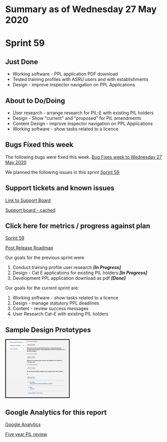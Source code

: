 # Summary as of Wednesday 27 May 2020 

# Sprint 59

## Just Done
* Working software - PPL application PDF download
* Tested training profiles with ASRU users and with establishments
* Design - improve inspector navigation on PPL Applications

## About to Do/Doing
* User research - arrange research for PIL-E with existing PIL holders
* Design - Show "current" and "proposed" for PIL amendments 
* Content Design - improve inspector navigation on PPL Applications
* Working software - show tasks related to a licence 

## Bugs Fixed this week
The following bugs were fixed this week.
[Bug Fixes week to Wednesday 27 May 2020](graphs/bugs27052020.png)

We planned the following issues in this sprint 
[Sprint 59](graphs/sprint27052020.png)

## Support tickets and known issues
[Link to Support Board](https://collaboration.homeoffice.gov.uk/jira/secure/RapidBoard.jspa?rapidView=1717&selectedIssue=ASSB-253)

[Support board - cached](graphs/supportBoard27052020.png)

## Click here for metrics / progress against plan
[Sprint 59](graphs/progress27052020.png)

[Post Release Roadmap](graphs/roadmap27052020.png)

Our goals for the previous sprint were
1. Conduct training profile user research ***[In Progress]***
2. Design - Cat E applications for existing PIL holders ***[In Progress]***
3. Development PPL application download as pdf ***[Done]***

Our goals for the current sprint are:
1. Working software - show tasks related to a licence 
2. Design - manage statutory PPL deadlines 
3. Content - review success messages 
4. User Research Cat-E with existing PIL holders

## Sample Design Prototypes
<a href="graphs/proto1_27052020.png"><img src="graphs/proto1_27052020.png" alt="HTML5 Icon" width="200" style="border:2px solid black"></a>
<br>


## Google Analytics for this report
[Google Analytics](graphs/GA27052020.png)

[Five year PIL review](FiveYearPILReview.md)


